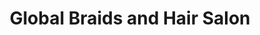 ---
title: "Global Braids and Hair Salon"
url: /saint-paul/global-braids-and-hair-salon/
shop: hairdresser
---